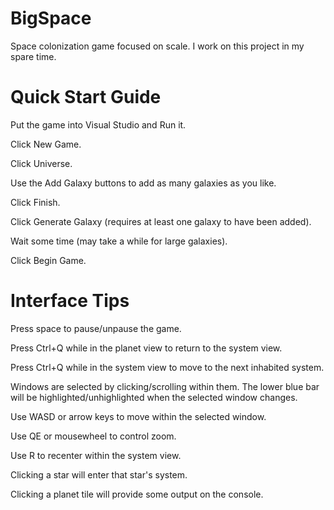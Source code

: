# BigSpace

Space colonization game focused on scale. I work on this project in my spare time.

# Quick Start Guide
Put the game into Visual Studio and Run it.

Click New Game.

Click Universe.

Use the Add Galaxy buttons to add as many galaxies as you like.

Click Finish.

Click Generate Galaxy (requires at least one galaxy to have been added).

Wait some time (may take a while for large galaxies).

Click Begin Game.

# Interface Tips
Press space to pause/unpause the game.

Press Ctrl+Q while in the planet view to return to the system view.

Press Ctrl+Q while in the system view to move to the next inhabited system.

Windows are selected by clicking/scrolling within them. The lower blue bar will be highlighted/unhighlighted when the selected window changes. 

Use WASD or arrow keys to move within the selected window.

Use QE or mousewheel to control zoom.

Use R to recenter within the system view.

Clicking a star will enter that star's system.

Clicking a planet tile will provide some output on the console.
